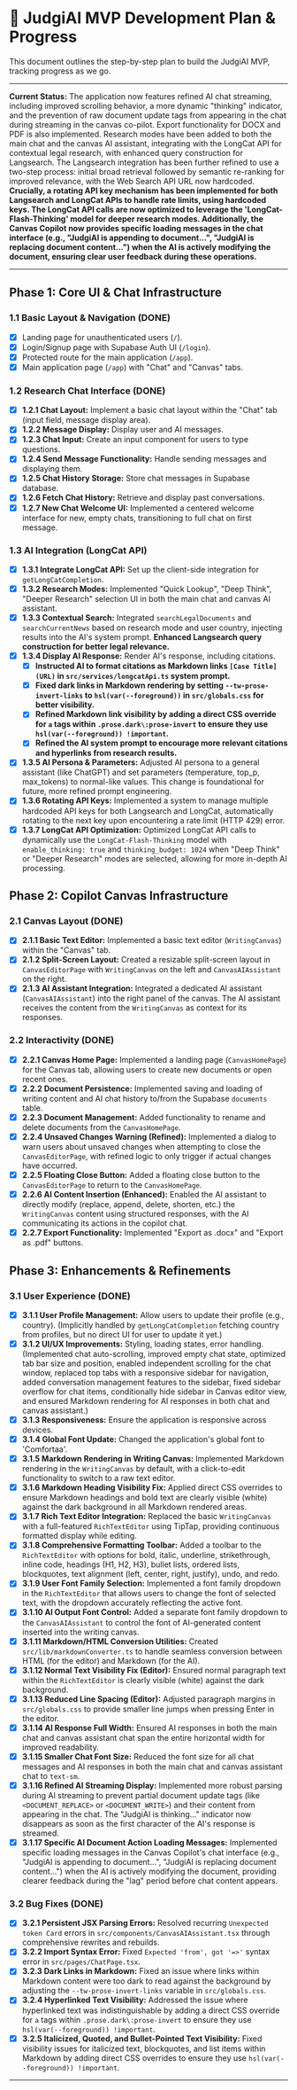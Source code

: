 # 🚀 JudgiAI MVP Development Plan & Progress

This document outlines the step-by-step plan to build the JudgiAI MVP, tracking progress as we go.

---

**Current Status:** The application now features refined AI chat streaming, including improved scrolling behavior, a more dynamic "thinking" indicator, and the prevention of raw document update tags from appearing in the chat during streaming in the canvas co-pilot. Export functionality for DOCX and PDF is also implemented. Research modes have been added to both the main chat and the canvas AI assistant, integrating with the LongCat API for contextual legal research, with enhanced query construction for Langsearch. The Langsearch integration has been further refined to use a two-step process: initial broad retrieval followed by semantic re-ranking for improved relevance, with the Web Search API URL now hardcoded. **Crucially, a rotating API key mechanism has been implemented for both Langsearch and LongCat APIs to handle rate limits, using hardcoded keys. The LongCat API calls are now optimized to leverage the 'LongCat-Flash-Thinking' model for deeper research modes. Additionally, the Canvas Copilot now provides specific loading messages in the chat interface (e.g., "JudgiAI is appending to document...", "JudgiAI is replacing document content...") when the AI is actively modifying the document, ensuring clear user feedback during these operations.**

---

## Phase 1: Core UI & Chat Infrastructure

### 1.1 Basic Layout & Navigation (DONE)
- [x] Landing page for unauthenticated users (`/`).
- [x] Login/Signup page with Supabase Auth UI (`/login`).
- [x] Protected route for the main application (`/app`).
- [x] Main application page (`/app`) with "Chat" and "Canvas" tabs.

### 1.2 Research Chat Interface (DONE)
- [x] **1.2.1 Chat Layout:** Implement a basic chat layout within the "Chat" tab (input field, message display area).
- [x] **1.2.2 Message Display:** Display user and AI messages.
- [x] **1.2.3 Chat Input:** Create an input component for users to type questions.
- [x] **1.2.4 Send Message Functionality:** Handle sending messages and displaying them.
- [x] **1.2.5 Chat History Storage:** Store chat messages in Supabase database.
- [x] **1.2.6 Fetch Chat History:** Retrieve and display past conversations.
- [x] **1.2.7 New Chat Welcome UI:** Implemented a centered welcome interface for new, empty chats, transitioning to full chat on first message.

### 1.3 AI Integration (LongCat API)
- [x] **1.3.1 Integrate LongCat API:** Set up the client-side integration for `getLongCatCompletion`.
- [x] **1.3.2 Research Modes:** Implemented "Quick Lookup", "Deep Think", "Deeper Research" selection UI in both the main chat and canvas AI assistant.
- [x] **1.3.3 Contextual Search:** Integrated `searchLegalDocuments` and `searchCurrentNews` based on research mode and user country, injecting results into the AI's system prompt. **Enhanced Langsearch query construction for better legal relevance.**
- [x] **1.3.4 Display AI Response:** Render AI's response, including citations.
    - [x] **Instructed AI to format citations as Markdown links `[Case Title](URL)` in `src/services/longcatApi.ts` system prompt.**
    - [x] **Fixed dark links in Markdown rendering by setting `--tw-prose-invert-links` to `hsl(var(--foreground))` in `src/globals.css` for better visibility.**
    - [x] **Refined Markdown link visibility by adding a direct CSS override for `a` tags within `.prose.dark\:prose-invert` to ensure they use `hsl(var(--foreground)) !important`.**
    - [x] **Refined the AI system prompt to encourage more relevant citations and hyperlinks from research results.**
- [x] **1.3.5 AI Persona & Parameters:** Adjusted AI persona to a general assistant (like ChatGPT) and set parameters (temperature, top_p, max_tokens) to normal-like values. This change is foundational for future, more refined prompt engineering.
- [x] **1.3.6 Rotating API Keys:** Implemented a system to manage multiple hardcoded API keys for both Langsearch and LongCat, automatically rotating to the next key upon encountering a rate limit (HTTP 429) error.
- [x] **1.3.7 LongCat API Optimization:** Optimized LongCat API calls to dynamically use the `LongCat-Flash-Thinking` model with `enable_thinking: true` and `thinking_budget: 1024` when "Deep Think" or "Deeper Research" modes are selected, allowing for more in-depth AI processing.

## Phase 2: Copilot Canvas Infrastructure

### 2.1 Canvas Layout (DONE)
- [x] **2.1.1 Basic Text Editor:** Implemented a basic text editor (`WritingCanvas`) within the "Canvas" tab.
- [x] **2.1.2 Split-Screen Layout:** Created a resizable split-screen layout in `CanvasEditorPage` with `WritingCanvas` on the left and `CanvasAIAssistant` on the right.
- [x] **2.1.3 AI Assistant Integration:** Integrated a dedicated AI assistant (`CanvasAIAssistant`) into the right panel of the canvas. The AI assistant receives the content from the `WritingCanvas` as context for its responses.

### 2.2 Interactivity (DONE)
- [x] **2.2.1 Canvas Home Page:** Implemented a landing page (`CanvasHomePage`) for the Canvas tab, allowing users to create new documents or open recent ones.
- [x] **2.2.2 Document Persistence:** Implemented saving and loading of writing content and AI chat history to/from the Supabase `documents` table.
- [x] **2.2.3 Document Management:** Added functionality to rename and delete documents from the `CanvasHomePage`.
- [x] **2.2.4 Unsaved Changes Warning (Refined):** Implemented a dialog to warn users about unsaved changes when attempting to close the `CanvasEditorPage`, with refined logic to only trigger if actual changes have occurred.
- [x] **2.2.5 Floating Close Button:** Added a floating close button to the `CanvasEditorPage` to return to the `CanvasHomePage`.
- [x] **2.2.6 AI Content Insertion (Enhanced):** Enabled the AI assistant to directly modify (replace, append, delete, shorten, etc.) the `WritingCanvas` content using structured responses, with the AI communicating its actions in the copilot chat.
- [x] **2.2.7 Export Functionality:** Implemented "Export as .docx" and "Export as .pdf" buttons.

## Phase 3: Enhancements & Refinements

### 3.1 User Experience (DONE)
- [x] **3.1.1 User Profile Management:** Allow users to update their profile (e.g., country). (Implicitly handled by `getLongCatCompletion` fetching country from profiles, but no direct UI for user to update it yet.)
- [x] **3.1.2 UI/UX Improvements:** Styling, loading states, error handling. (Implemented chat auto-scrolling, improved empty chat state, optimized tab bar size and position, enabled independent scrolling for the chat window, replaced top tabs with a responsive sidebar for navigation, added conversation management features to the sidebar, fixed sidebar overflow for chat items, conditionally hide sidebar in Canvas editor view, and ensured Markdown rendering for AI responses in both chat and canvas assistant.)
- [x] **3.1.3 Responsiveness:** Ensure the application is responsive across devices.
- [x] **3.1.4 Global Font Update:** Changed the application's global font to 'Comfortaa'.
- [x] **3.1.5 Markdown Rendering in Writing Canvas:** Implemented Markdown rendering in the `WritingCanvas` by default, with a click-to-edit functionality to switch to a raw text editor.
- [x] **3.1.6 Markdown Heading Visibility Fix:** Applied direct CSS overrides to ensure Markdown headings and bold text are clearly visible (white) against the dark background in all Markdown rendered areas.
- [x] **3.1.7 Rich Text Editor Integration:** Replaced the basic `WritingCanvas` with a full-featured `RichTextEditor` using TipTap, providing continuous formatted display while editing.
- [x] **3.1.8 Comprehensive Formatting Toolbar:** Added a toolbar to the `RichTextEditor` with options for bold, italic, underline, strikethrough, inline code, headings (H1, H2, H3), bullet lists, ordered lists, blockquotes, text alignment (left, center, right, justify), undo, and redo.
- [x] **3.1.9 User Font Family Selection:** Implemented a font family dropdown in the `RichTextEditor` that allows users to change the font of selected text, with the dropdown accurately reflecting the active font.
- [x] **3.1.10 AI Output Font Control:** Added a separate font family dropdown to the `CanvasAIAssistant` to control the font of AI-generated content inserted into the writing canvas.
- [x] **3.1.11 Markdown/HTML Conversion Utilities:** Created `src/lib/markdownConverter.ts` to handle seamless conversion between HTML (for the editor) and Markdown (for the AI).
- [x] **3.1.12 Normal Text Visibility Fix (Editor):** Ensured normal paragraph text within the `RichTextEditor` is clearly visible (white) against the dark background.
- [x] **3.1.13 Reduced Line Spacing (Editor):** Adjusted paragraph margins in `src/globals.css` to provide smaller line jumps when pressing Enter in the editor.
- [x] **3.1.14 AI Response Full Width:** Ensured AI responses in both the main chat and canvas assistant chat span the entire horizontal width for improved readability.
- [x] **3.1.15 Smaller Chat Font Size:** Reduced the font size for all chat messages and AI responses in both the main chat and canvas assistant chat to `text-sm`.
- [x] **3.1.16 Refined AI Streaming Display:** Implemented more robust parsing during AI streaming to prevent partial document update tags (like `<DOCUMENT_REPLACE>` or `<DOCUMENT_WRITE>`) and their content from appearing in the chat. The "JudgiAI is thinking..." indicator now disappears as soon as the first character of the AI's response is streamed.
- [x] **3.1.17 Specific AI Document Action Loading Messages:** Implemented specific loading messages in the Canvas Copilot's chat interface (e.g., "JudgiAI is appending to document...", "JudgiAI is replacing document content...") when the AI is actively modifying the document, providing clearer feedback during the "lag" period before chat content appears.

### 3.2 Bug Fixes (DONE)
- [x] **3.2.1 Persistent JSX Parsing Errors:** Resolved recurring `Unexpected token Card` errors in `src/components/CanvasAIAssistant.tsx` through comprehensive rewrites and rebuilds.
- [x] **3.2.2 Import Syntax Error:** Fixed `Expected 'from', got '=>'` syntax error in `src/pages/ChatPage.tsx`.
- [x] **3.2.3 Dark Links in Markdown:** Fixed an issue where links within Markdown content were too dark to read against the background by adjusting the `--tw-prose-invert-links` variable in `src/globals.css`.
- [x] **3.2.4 Hyperlinked Text Visibility:** Addressed the issue where hyperlinked text was indistinguishable by adding a direct CSS override for `a` tags within `.prose.dark\:prose-invert` to ensure they use `hsl(var(--foreground)) !important`.
- [x] **3.2.5 Italicized, Quoted, and Bullet-Pointed Text Visibility:** Fixed visibility issues for italicized text, blockquotes, and list items within Markdown by adding direct CSS overrides to ensure they use `hsl(var(--foreground)) !important`.

---